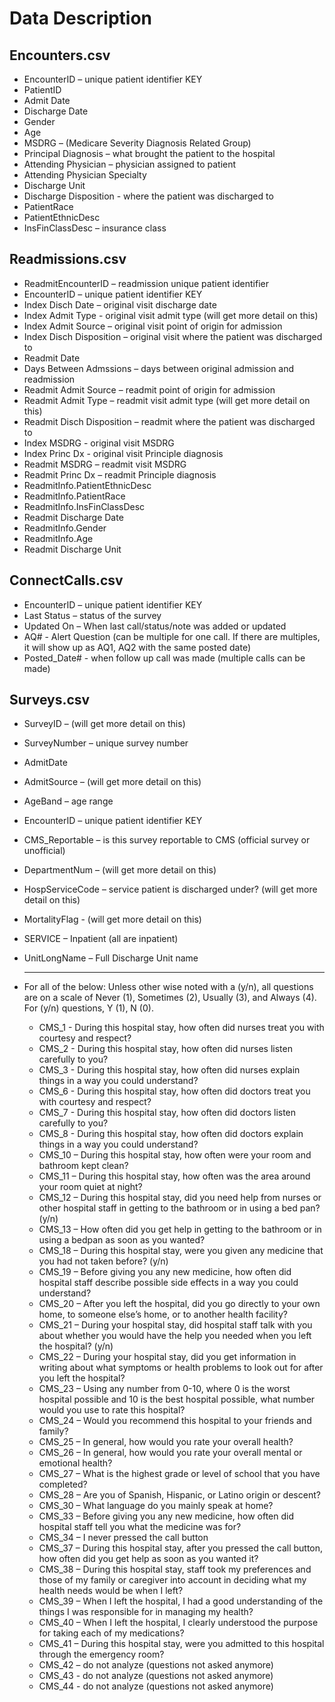 # Data Description

## Encounters.csv

- EncounterID – unique patient identifier KEY
- PatientID     
- Admit Date   
- Discharge Date      
- Gender      
- Age   
- MSDRG – (Medicare Severity Diagnosis Related Group) 
- Principal Diagnosis – what brought the patient to the hospital 
- Attending Physician – physician assigned to patient
- Attending Physician Specialty 
- Discharge Unit
- Discharge Disposition - where the patient was discharged to 
- PatientRace   
- PatientEthnicDesc    
- InsFinClassDesc – insurance class 

## Readmissions.csv

- ReadmitEncounterID – readmission unique patient identifier
- EncounterID – unique patient identifier KEY
- Index Disch Date – original visit discharge date
- Index Admit Type - original visit admit type (will get more detail on this)
- Index Admit Source – original visit point of origin for admission 
- Index Disch Disposition – original visit where the patient was discharged to 
- Readmit Date 
- Days Between Admssions – days between original admission and readmission 
- Readmit Admit Source – readmit point of origin for admission
- Readmit Admit Type – readmit visit admit type (will get more detail on this)
- Readmit Disch Disposition – readmit where the patient was discharged to
- Index MSDRG - original visit MSDRG
- Index Princ Dx  - original visit Principle diagnosis
- Readmit MSDRG – readmit visit MSDRG
- Readmit Princ Dx – readmit Principle diagnosis
- ReadmitInfo.PatientEthnicDesc
- ReadmitInfo.PatientRace    
- ReadmitInfo.InsFinClassDesc 
- Readmit Discharge Date     
- ReadmitInfo.Gender  
- ReadmitInfo.Age     
- Readmit Discharge Unit

## ConnectCalls.csv

- EncounterID – unique patient identifier KEY
- Last Status – status of the survey 
- Updated On – When last call/status/note was added or updated
- AQ# - Alert Question (can be multiple for one call. If there are multiples, it will show up as AQ1, AQ2 with the same posted date)
- Posted_Date# - when follow up call was made (multiple calls can be made)

## Surveys.csv

- SurveyID – (will get more detail on this)

- SurveyNumber – unique survey number

- AdmitDate   

- AdmitSource – (will get more detail on this)

- AgeBand – age range

- EncounterID – unique patient identifier KEY

- CMS_Reportable – is this survey reportable to CMS (official survey or unofficial)

- DepartmentNum – (will get more detail on this)

- HospServiceCode – service patient is discharged under? (will get more detail on this)

- MortalityFlag - (will get more detail on this)

- SERVICE – Inpatient (all are inpatient)

- UnitLongName – Full Discharge Unit name

  ______________________________________________________________________________

- For all of the below: Unless other wise noted with a (y/n), all questions are on a scale of Never (1), Sometimes (2), Usually (3), and Always (4). For (y/n) questions, Y (1), N (0). 
  - CMS_1 - During this hospital stay, how often did nurses treat you with courtesy and respect?
  - CMS_2 - During this hospital stay, how often did nurses listen carefully to you?
  - CMS_3 - During this hospital stay, how often did nurses explain things in a way you could understand?
  - CMS_6 - During this hospital stay, how often did doctors treat you with courtesy and respect?
  - CMS_7 - During this hospital stay, how often did doctors listen carefully to you?
  - CMS_8 - During this hospital stay, how often did doctors explain things in a way you could understand?
  - CMS_10 – During this hospital stay, how often were your room and bathroom kept clean? 
  - CMS_11 – During this hospital stay, how often was the area around your room quiet at night?
  - CMS_12 – During this hospital stay, did you need help from nurses or other hospital staff in getting to the bathroom or in using a bed pan? (y/n)
  - CMS_13 – How often did you get help in getting to the bathroom or in using a bedpan as soon as you wanted?
  - CMS_18 – During this hospital stay, were you given any medicine that you had not taken before? (y/n)
  - CMS_19 – Before giving you any new medicine, how often did hospital staff describe possible side effects in a way you could understand? 
  - CMS_20 – After you left the hospital, did you go directly to your own home, to someone else’s home, or to another health facility? 
  - CMS_21 – During your hospital stay, did hospital staff talk with you about whether you would have the help you needed when you left the hospital? (y/n)
  - CMS_22 – During your hospital stay, did you get information in writing about what symptoms or health problems to look out for after you left the hospital? 
  - CMS_23 – Using any number from 0-10, where 0 is the worst hospital possible and 10 is the best hospital possible, what number would you use to rate this hospital? 
  - CMS_24 – Would you recommend this hospital to your friends and family?
  - CMS_25 – In general, how would you rate your overall health? 
  - CMS_26 – In general, how would you rate your overall mental or emotional health? 
  - CMS_27 – What is the highest grade or level of school that you have completed? 
  - CMS_28 – Are you of Spanish, Hispanic, or Latino origin or descent? 
  - CMS_30 – What language do you mainly speak at home? 
  - CMS_33 – Before giving you any new medicine, how often did hospital staff tell you what the medicine was for? 
  - CMS_34 – I never pressed the call button
  - CMS_37 – During this hospital stay, after you pressed the call button, how often did you get help as soon as you wanted it? 
  - CMS_38 – During this hospital stay, staff took my preferences and those of my family or caregiver into account in deciding what my health needs would be when I left?
  - CMS_39 – When I left the hospital, I had a good understanding of the things I was responsible for in managing my health? 
  - CMS_40 – When I left the hospital, I clearly understood the purpose for taking each of my medications? 
  - CMS_41 – During this hospital stay, were you admitted to this hospital through the emergency room?
  - CMS_42 – do not analyze (questions not asked anymore)
  - CMS_43 - do not analyze (questions not asked anymore)
  - CMS_44 - do not analyze (questions not asked anymore)
